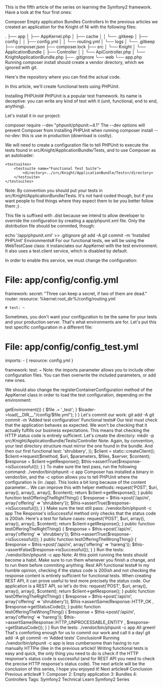 This is the fifth article of the series on learning the Symfony2 framework. Have a look at the four first ones:

Composer
Empty application
Bundles
Controllers
In the previous articles we created an application for the Knight of Ni with the following files:

.
├── app
│   ├── AppKernel.php
│   ├── cache
│   │   └── .gitkeep
│   ├── config
│   │   ├── config.yml
│   │   └── routing.yml
│   └── logs
│       └── .gitkeep
├── composer.json
├── composer.lock
├── src
│   └── Knight
│       └── ApplicationBundle
│           ├── Controller
│           │   └── ApiController.php
│           └── KnightApplicationBundle.php
├── .gitignore
└── web
    └── app.php
Running composer install should create a vendor directory, which we ignored with git.

Here's the repository where you can find the actual code.

In this article, we'll create functional tests using PHPUnit.

Installing PHPUnit#
PHPUnit is a popular test framework. Its name is deceptive: you can write any kind of test with it (unit, functional, end to end, anything).

Let's install it in our project:

composer require --dev "phpunit/phpunit:~4.1"
The --dev options will prevent Composer from installing PHPUnit when running composer install --no-dev: this is use in production (download is costly).

We will need to create a configuration file to tell PHPUnit to execute the tests found in src/Knight/ApplicationBundle/Tests, and to use Composer as an autoloader:

<?xml version="1.0" encoding="UTF-8"?>
<!-- File: app/phpunit.xml.dist -->

<!-- http://phpunit.de/manual/current/en/appendixes.configuration.html -->
<phpunit
    backupGlobals="false"
    colors="true"
    syntaxCheck="false"
    bootstrap="../vendor/autoload.php">

    <testsuites>
        <testsuite name="Functional Test Suite">
            <directory>../src/Knight/ApplicationBundle/Tests</directory>
        </testsuite>
    </testsuites>

</phpunit>
Note: By convention you should put your tests in src/Knight/ApplicationBundle/Tests. It's not hard coded though, but if you want people to find things where they expect them to be you better follow them ;) .

This file is suffixed with .dist because we intend to allow developer to override the configuration by creating a app/phpunit.xml file. Only the distribution file should be commited, though:

echo '/app/phpunit.xml' >> .gitignore
git add -A
git commit -m 'Installed PHPUnit'
Environments#
For our functional tests, we will be using the WebTestCase class: it instanciates our AppKernel with the test environment. It also uses a test.client service, which is disabled by default.

In order to enable this service, we must change the configuration:

# File: app/config/config.yml
framework:
    secret: "Three can keep a secret, if two of them are dead."
    router:
        resource: %kernel.root_dir%/config/routing.yml

    # test: ~
Sometimes, you don't want your configuration to be the same for your tests and your production server. That's what environments are for. Let's put this test specific configuration in a different file:

# File: app/config/config_test.yml
imports:
    - { resource: config.yml }

framework:
    test: ~
Note: the imports parameter allows you to include other configuration files. You can then overwrite the included parameters, or add new ones.

We should also change the registerContainerConfiguration method of the AppKernel class in order to load the test configuration, depending on the environment:

<?php
// File: app/AppKernel.php

use Symfony\Component\HttpKernel\Kernel;
use Symfony\Component\Config\Loader\LoaderInterface;

class AppKernel extends Kernel
{
    public function registerBundles()
    {
        return array(
            new Symfony\Bundle\FrameworkBundle\FrameworkBundle(),
            new Knight\ApplicationBundle\KnightApplicationBundle(),
        );
    }

    public function registerContainerConfiguration(LoaderInterface $loader)
    {
        $file = 'config';
        if ('test' === $this->getEnvironment()) {
            $file .= '_test';
        }
        $loader->load(__DIR__."/config/$file.yml");
    }
}
Let's commit our work:

git add -A
git commit -m 'Added test configuration'
Functional tests#
Our test must check that the application behaves as expected. We won't be checking that it actually fulfills our business expectations. This means that checking the HTTP status code is entirely sufficient.

Let's create the directory:

mkdir -p src/Knight/ApplicationBundle/Tests/Controller
Note: Again, by convention, your test directory structure must mirror the one found in the bundle.

And then our first functional test:

<?php
// File: src/Knight/ApplicationBundle/Tests/Controller/ApiControllerTest.php

namespace Knight/ApplicationBundle/Tests/Controller;

use Symfony\Bundle\FrameworkBundle\Test\WebTestCase;

class ApiControllerTest extends WebTestCase
{
    public function testOfferingTheRightThing()
    {
        $method = 'POST';
        $uri = '/api/ni';
        $parameters = array();
        $files = array();
        $server = array();
        $content = json_encode(array(
            'offering' => 'shrubbery',
        ));

        $client = static::createClient();
        $client->request($method, $uri, $parameters, $files, $server, $content);
        $response = $client->getResponse();

        $this->assertTrue($response->isSuccessful());
    }
}
To make sure the test pass, run the following command:

./vendor/bin/phpunit -c app
Composer has installed a binary in vendor/bin, and the -c option allows you to tell PHPUnit where the configuration is (in ./app).

This looks a bit long because of the content parameter... We can improve this with helper methods:

<?php
// File: src/Knight/ApplicationBundle/Tests/Controller/ApiControllerTest.php

namespace Knight/ApplicationBundle/Tests/Controller;

use Symfony\Bundle\FrameworkBundle\Test\WebTestCase;

class ApiControllerTest extends WebTestCase
{
    private function post($uri, array $data)
    {
        $content = json_encode($data);
        $client = static::createClient();
        $client->request('POST', $uri, array(), array(), array(), $content);

        return $client->getResponse();
    }

    public function testOfferingTheRightThing()
    {
        $response = $this->post('/api/ni', array('offering' => 'shrubbery'));

        $this->assertTrue($response->isSuccessful());
    }
}
Make sure the test still pass:

./vendor/bin/phpunit -c app
The Response's isSuccessful method only checks that the status code is 200ish.

Here's a test for failure cases:

<?php
// File: src/Knight/ApplicationBundle/Tests/Controller/ApiControllerTest.php

namespace Knight/ApplicationBundle/Tests/Controller;

use Symfony\Bundle\FrameworkBundle\Test\WebTestCase;

class ApiControllerTest extends WebTestCase
{
    private function post($uri, array $data)
    {
        $content = json_encode($data);
        $client = static::createClient();
        $client->request('POST', $uri, array(), array(), array(), $content);

        return $client->getResponse();
    }

    public function testOfferingTheRightThing()
    {
        $response = $this->post('/api/ni', array('offering' => 'shrubbery'));

        $this->assertTrue($response->isSuccessful());
    }

    public function testOfferingTheWrongThing()
    {
        $response = $this->post('/api/ni', array('offering' => 'hareng'));

        $this->assertFalse($response->isSuccessful());
    }
}
Run the tests:

./vendor/bin/phpunit -c app
Note: At this point running the tests should become a habit. Make sure to run them whenever you finish a change, and to run them before commiting anything.

Rest API functional tests#
In my humble opinion, checking if the status code is 200ish and not checking the response content is entirely sufficient for functional tests.

When creating REST API, it can prove useful to test more precisely the status code. Our application is a REST API, so let's do this:

<?php
// File: src/Knight/ApplicationBundle/Tests/Controller/ApiControllerTest.php

namespace Knight/ApplicationBundle/Tests/Controller;

use Symfony\Bundle\FrameworkBundle\Test\WebTestCase;
use Symfony\Component\HttpFoundation\Response;

class ApiControllerTest extends WebTestCase
{
    private function post($uri, array $data)
    {
        $content = json_encode($data);
        $client = static::createClient();
        $client->request('POST', $uri, array(), array(), array(), $content);

        return $client->getResponse();
    }

    public function testOfferingTheRightThing()
    {
        $response = $this->post('/api/ni', array('offering' => 'shrubbery'));

        $this->assertSame(Response::HTTP_OK , $response->getStatusCode());
    }

    public function testOfferingTheWrongThing()
    {
        $response = $this->post('/api/ni', array('offering' => 'hareng'));

        $this->assertSame(Response::HTTP_UNPROCESSABLE_ENTITY , $response->getStatusCode());
    }
}
Run the tests:

./vendor/bin/phpunit -c app
All green! That's comforting enough for us to commit our work and call it a day!

git add -A
git commit -m 'Added tests'
Conclusion#
Running ./vendor/bin/phpunit -c app is less cumbersome than having to run manually HTTPie (like in the previous article)!

Writing functional tests is easy and quick, the only thing you need to do is check if the HTTP response's status code is successful (and for REST API you need to check the precise HTTP response's status code).

The next article will be the conclusion of this series, I hope you enjoyed it!

Next articles#

Conclusion
Previous articles#

1: Composer
2: Empty application
3: Bundles
4: Controllers
Tags:

Symfony2 Technical Learn Symfony2 Series